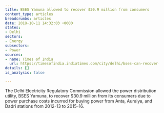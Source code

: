 ```yaml
---
title: BSES Yamuna allowed to recover $30.9 million from consumers
content_type: articles
breadcrumbs: articles
date: 2018-10-11 14:32:03 +0000
states:
- Delhi
sectors:
- Energy
subsectors:
- Power
sources:
- name: Times of India
  url: https://timesofindia.indiatimes.com/city/delhi/bses-can-recover-230-crore-as-cost-of-power/articleshowprint/66105168.cms
details: []
is_analysis: false

---
```

The Delhi Electricity Regulatory Commission allowed the power distribution utility, BSES Yamuna, to recover $30.9 million from its consumers due to power purchase costs incurred for buying power from Anta, Auraiya, and Dadri stations from 2012-13 to 2015-16.